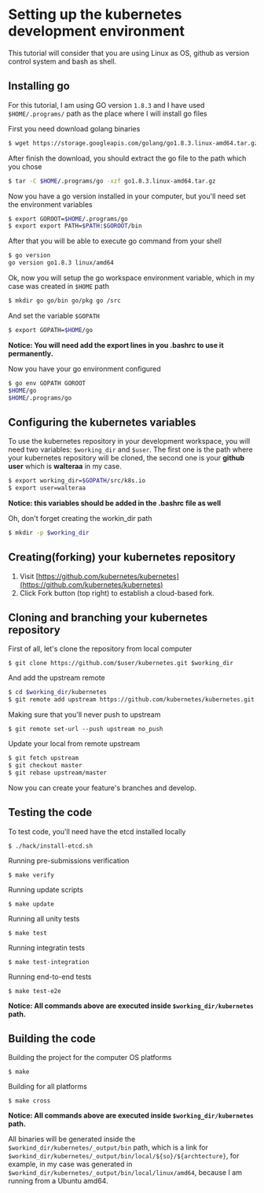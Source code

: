# Setting up the kubernetes development environment

This tutorial will consider that you are using Linux as OS, github as version control system and bash as shell.

## Installing go 

For this tutorial, I am using GO version `1.8.3` and I have used `$HOME/.programs/` path as the place where I will install go files 

First you need download golang binaries

```bash
$ wget https://storage.googleapis.com/golang/go1.8.3.linux-amd64.tar.gz
```

After finish the download, you should extract the go file to the path which you chose

```bash
$ tar -C $HOME/.programs/go -xzf go1.8.3.linux-amd64.tar.gz
```

Now you have a go version installed in your computer, but you'll need set the environment variables

```bash
$ export GOROOT=$HOME/.programs/go
$ export export PATH=$PATH:$GOROOT/bin
```

After that you will be able to execute go command from your shell

```bash
$ go version
go version go1.8.3 linux/amd64
```


Ok, now you will setup the go workspace environment variable, which in my case was created in `$HOME` path

```bash
$ mkdir go go/bin go/pkg go /src 
```

And set the variable `$GOPATH` 

```bash
$ export GOPATH=$HOME/go
```
**Notice: You will need add the export lines in you .bashrc to use it permanently.**

Now you have your go environment configured

```bash
$ go env GOPATH GOROOT
$HOME/go
$HOME/.programs/go
```

## Configuring the kubernetes variables

To use the kubernetes repository in your development workspace, you will need two variables: `$working_dir` and `$user`. The first one is the path where your kubernetes repository will be cloned, the second one is your **github user** which is **walteraa** in my case.

```bash
$ export working_dir=$GOPATH/src/k8s.io
$ export user=walteraa
```
**Notice: this variables should be added in the .bashrc file as well**

Oh, don't forget creating the workin_dir path

```bash
$ mkdir -p $working_dir
```


## Creating(forking) your kubernetes repository

1. Visit [https://github.com/kubernetes/kubernetes](https://github.com/kubernetes/kubernetes)
2. Click Fork button (top right) to establish a cloud-based fork.

## Cloning and branching your kubernetes repository

First of all, let's clone the repository from local computer

`$ git clone https://github.com/$user/kubernetes.git $working_dir`

And add the upstream remote

```bash
$ cd $working_dir/kubernetes
$ git remote add upstream https://github.com/kubernetes/kubernetes.git
```

Making sure that you'll never push to upstream 

`$ git remote set-url --push upstream no_push`

Update your local from remote upstream

```bash
$ git fetch upstream
$ git checkout master
$ git rebase upstream/master
```

Now you can create your feature's branches and develop.


## Testing the code

To test code, you'll need have the etcd installed locally

`$ ./hack/install-etcd.sh`

Running pre-submissions verification

`$ make verify`

Running update scripts

`$ make update`

Running all unity tests

`$ make test`

Running integratin tests

`$ make test-integration`

Running end-to-end tests

`$ make test-e2e`


**Notice: All commands above are executed inside `$working_dir/kubernetes` path.**

## Building the code

Building the project for the computer OS platforms

`$ make `

Building for all platforms

`$ make cross`

**Notice: All commands above are executed inside `$working_dir/kubernetes` path.**

All binaries will be generated inside the `$workind_dir/kubernetes/_output/bin` path, which is a link for `$workind_dir/kubernetes/_output/bin/local/${so}/${archtecture}`, for example, in my case was generated in `$workind_dir/kubernetes/_output/bin/local/linux/amd64`, because I am running from a Ubuntu amd64.
